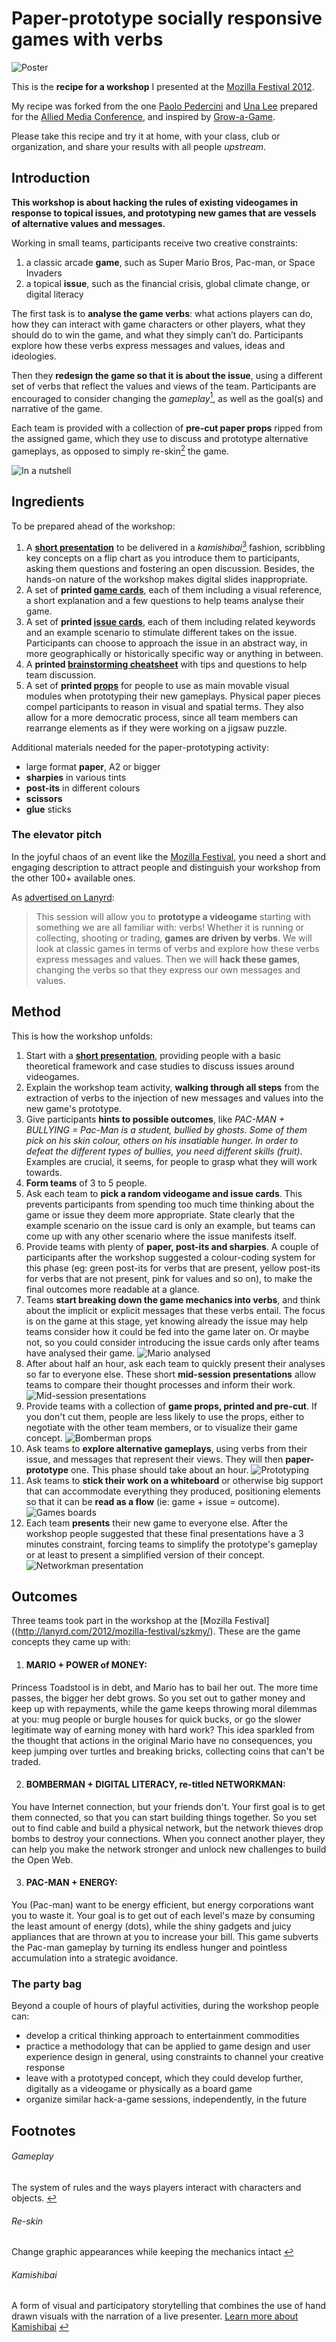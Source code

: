 # Paper-prototype socially responsive games with verbs

![Poster](https://raw.github.com/matteomenapace/paper-prototype-socially-responsive-games-with-verbs/master/images/poster.jpg)

This is the **recipe for a workshop** I presented at the [Mozilla Festival 2012](http://lanyrd.com/szkmy). 

My recipe was forked from the one [Paolo Pedercini](http://www.molleindustria.org) and [Una Lee](http://unalee.net/) prepared for the [Allied Media Conference](http://www.molleindustria.org/blog/a-computerless-videogame-modding-workshop/), and inspired by [Grow-a-Game](http://www.tiltfactor.org/grow-a-game).

Please take this recipe and try it at home, with your class, club or organization, and share your results with all people _upstream_.


## Introduction

**This workshop is about hacking the rules of existing videogames in response to topical issues, and prototyping new games that are vessels of alternative values and messages.**

Working in small teams, participants receive two creative constraints:

1. a classic arcade **game**, such as Super Mario Bros, Pac-man, or Space Invaders
2. a topical **issue**, such as the financial crisis, global climate change, or digital literacy

The first task is to **analyse the game verbs**: what actions players can do, how they can interact with game characters or other players, what they should do to win the game, and what they simply can’t do. Participants explore how these verbs express messages and values, ideas and ideologies. 

Then they **redesign the game so that it is about the issue**, using a different set of verbs that reflect the values and views of the team. Participants are encouraged to consider changing the _gameplay_[<sup id="s1">1</sup>](#-gameplay), as well as the goal(s) and narrative of the game.

Each team is provided with a collection of **pre-cut paper props** ripped from the assigned game, which they use to discuss and prototype alternative gameplays, as opposed to simply re-skin[<sup id="s2">2</sup>](#-re-skin) the game.

![In a nutshell](https://raw.github.com/matteomenapace/paper-prototype-socially-responsive-games-with-verbs/master/images/in-a-nutshell.png)

## Ingredients

To be prepared ahead of the workshop:

1. A **[short presentation](https://github.com/matteomenapace/paper-prototype-socially-responsive-games-with-verbs/blob/master/presentation.md)** to be delivered in a _kamishibai_[<sup id="s3">3</sup>](#-kamishibai) fashion, scribbling key concepts on a flip chart as you introduce them to participants, asking them questions and fostering an open discussion. Besides, the hands-on nature of the workshop makes digital slides inappropriate. 
2. A set of **printed [game cards](https://github.com/matteomenapace/paper-prototype-socially-responsive-games-with-verbs/blob/master/games.md)**, each of them including a visual reference, a short explanation and a few questions to help teams analyse their game.
3. A set of **printed [issue cards](https://github.com/matteomenapace/paper-prototype-socially-responsive-games-with-verbs/blob/master/issues.md)**, each of them including related keywords and an example scenario to stimulate different takes on the issue. Participants can choose to approach the issue in an abstract way, in more geographically or historically specific way or anything in between. 
4. A **printed [brainstorming cheatsheet](https://github.com/matteomenapace/paper-prototype-socially-responsive-games-with-verbs/blob/master/cheatsheet.md)** with tips and questions to help team discussion.
5. A set of **printed [props](https://github.com/matteomenapace/paper-prototype-socially-responsive-games-with-verbs/tree/master/images/games)** for people to use as main movable visual modules when prototyping their new gameplays. Physical paper pieces compel participants to reason in visual and spatial terms. They also allow for a more democratic process, since all team members can rearrange elements as if they were working on a jigsaw puzzle.

Additional materials needed for the paper-prototyping activity:

* large format **paper**, A2 or bigger
* **sharpies** in various tints
* **post-its** in different colours
* **scissors**
* **glue** sticks

### The elevator pitch

In the joyful chaos of an event like the [Mozilla Festival](http://mozillafestival.org/), you need a short and engaging description to attract people and distinguish your workshop from the other 100+ available ones.
 
As [advertised on Lanyrd](http://lanyrd.com/2012/mozilla-festival/szkmy/):

> This session will allow you to **prototype a videogame** starting with something we are all familiar with: verbs! Whether it is running or collecting, shooting or trading, **games are driven by verbs**. We will look at classic games in terms of verbs and explore how these verbs express messages and values. Then we will **hack these games**, changing the verbs so that they express our own messages and values.


## Method

This is how the workshop unfolds:

1. Start with a **[short presentation](https://github.com/matteomenapace/paper-prototype-socially-responsive-games-with-verbs/blob/master/presentation.md)**, providing people with a basic theoretical framework and case studies to discuss issues around videogames. 
2. Explain the workshop team activity, **walking through all steps** from the extraction of verbs to the injection of new messages and values into the new game's prototype.
3. Give participants **hints to possible outcomes**, like _PAC-MAN + BULLYING = Pac-Man is a student, bullied by ghosts. Some of them pick on his skin colour, others on his insatiable hunger. In order to defeat the different types of bullies, you need different skills (fruit)_. Examples are crucial, it seems, for people to grasp what they will work towards.
4. **Form teams** of 3 to 5 people.
5. Ask each team to **pick a random videogame and issue cards**. This prevents participants from spending too much time thinking about the game or issue they deem more appropriate. State clearly that the example scenario on the issue card is only an example, but teams can come up with any other scenario where the issue manifests itself.
6. Provide teams with plenty of **paper, post-its and sharpies**. A couple of participants after the workshop suggested a colour-coding system for this phase (eg: green post-its for verbs that are present, yellow post-its for verbs that are not present, pink for values and so on), to make the final outcomes more readable at a glance.
6. Teams **start breaking down the game mechanics into verbs**, and think about the implicit or explicit messages that these verbs entail. The focus is on the game at this stage, yet knowing already the issue may help teams consider how it could be fed into the game later on. Or maybe not, so you could consider introducing the issue cards only after teams have analysed their game.
![Mario analysed](https://raw.github.com/matteomenapace/paper-prototype-socially-responsive-games-with-verbs/master/images/verbs.jpg)
7. After about half an hour, ask each team to quickly present their analyses so far to everyone else. These short **mid-session presentations** allow teams to compare their thought processes and inform their work.
![Mid-session presentations](https://raw.github.com/matteomenapace/paper-prototype-socially-responsive-games-with-verbs/master/images/mid-session.jpg)
8. Provide teams with a collection of **game props, printed and pre-cut**. If you don't cut them, people are less likely to use the props, either to negotiate with the other team members, or to visualize their game concept.
![Bomberman props](https://raw.github.com/matteomenapace/paper-prototype-socially-responsive-games-with-verbs/master/images/props.jpg)
9. Ask teams to **explore alternative gameplays**, using verbs from their issue, and messages that represent their views. They will then **paper-prototype** one. This phase should take about an hour.
![Prototyping](https://raw.github.com/matteomenapace/paper-prototype-socially-responsive-games-with-verbs/master/images/prototyping.jpg)
10. Ask teams to **stick their work on a whiteboard** or otherwise big support that can accommodate everything they produced, positioning elements so that it can be **read as a flow** (ie: game + issue = outcome).
![Games boards](https://raw.github.com/matteomenapace/paper-prototype-socially-responsive-games-with-verbs/master/images/boards.jpg)
11. Each team **presents** their new game to everyone else. After the workshop people suggested that these final presentations have a 3 minutes constraint, forcing teams to simplify the prototype's gameplay or at least to present a simplified version of their concept.
![Networkman presentation](https://raw.github.com/matteomenapace/paper-prototype-socially-responsive-games-with-verbs/master/images/presentation.jpg)


## Outcomes

Three teams took part in the workshop at the [Mozilla Festival]((http://lanyrd.com/2012/mozilla-festival/szkmy/). These are the game concepts they came up with:

1. #### MARIO + POWER of MONEY:
Princess Toadstool is in debt, and Mario has to bail her out. The more time passes, the bigger her debt grows.
So you set out to gather money and keep up with repayments, while the game keeps throwing moral dilemmas at you: mug people or burgle houses for quick bucks, or go the slower legitimate way of earning money with hard work? This idea sparkled from the thought that actions in the original Mario have no consequences, you keep jumping over turtles and breaking bricks, collecting coins that can't be traded.

2. #### BOMBERMAN + DIGITAL LITERACY, re-titled NETWORKMAN:
You have Internet connection, but your friends don't. Your first goal is to get them connected, so that you can start building things together. So you set out to find cable and build a physical network, but the network thieves drop bombs to destroy your connections. When you connect another player, they can help you make the network stronger and unlock new challenges to build the Open Web.

3. #### PAC-MAN + ENERGY:
You (Pac-man) want to be energy efficient, but energy corporations want you to waste it. Your goal is to get out of each level's maze by consuming the least amount of energy (dots), while the shiny gadgets and juicy appliances that are thrown at you to increase your bill. This game subverts the Pac-man gameplay by turning its endless hunger and pointless accumulation into a strategic avoidance.


### The party bag

Beyond a couple of hours of playful activities, during the workshop people can:

* develop a critical thinking approach to entertainment commodities
* practice a methodology that can be applied to game design and user experience design in general, using constraints to channel your creative response
* leave with a prototyped concept, which they could develop further, digitally as a videogame or physically as a board game
* organize similar hack-a-game sessions, independently, in the future 




## Footnotes

###### <a id="-gameplay"></a> Gameplay
The system of rules and the ways players interact with characters and objects. [↩](#introduction)

###### <a id="-re-skin"></a> Re-skin
Change graphic appearances while keeping the mechanics intact [↩](#introduction)

###### <a id="-kamishibai"></a> Kamishibai
A form of visual and participatory storytelling that combines the use of hand drawn visuals with the narration of a live presenter. [Learn more about Kamishibai](http://www.presentationzen.com/presentationzen/2011/10/kamishibai-is-a-form-of-visual-and-participatory-storytelling-that-combines-the-use-of-hand-drawn-visuals-with-the-engaging-n.html) [↩](#ingredients)





